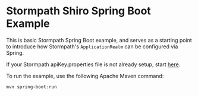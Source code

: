 Stormpath Shiro Spring Boot Example
===================================

This is basic Stormpath Spring Boot example, and serves as a starting point to introduce how Stormpath's `ApplicationRealm` can be configured via Spring.
 
If your Stormpath apiKey.properties file is not already setup, start [here](../README.md).

To run the example, use the following Apache Maven command:
```
mvn spring-boot:run
```
